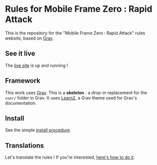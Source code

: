 Rules for Mobile Frame Zero : Rapid Attack
==========================================

This is the repository for the "Mobile Frame Zero : Rapid Attack" rules website, based on [Grav](https://getgrav.org/).

## See it live

The [live site](http://mfz-ra-rules.nanto.fr) is up and running ! 

## Framework

This work uses [Grav](https://getgrav.org/).
This is a **skeleton** : a drop-in replacement for the `user/` folder in Grav.
It uses [Learn2](https://github.com/getgrav/grav-theme-learn2), a Grav theme used for Grav's documentation.

## Install

See the simple [install procedure](INSTALL.md).

## Translations

Let's translate the rules ! If you're interested,  [here's how to do it](TRANSLATION.md).
